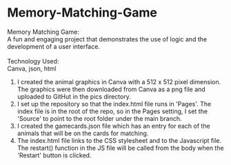 # Memory-Matching-Game
Memory Matching Game: <br>A fun and engaging project that demonstrates the use of logic and the development of a user interface. <br><br>
Technology Used: <br>Canva, json, html

1) I created the animal graphics in Canva with a 512 x 512 pixel dimension. The graphics were then downloaded from Canva as a png file and uploaded to GitHut in the pics directory.
2) I set up the repository so that the index.html file runs in 'Pages'. The index file is in the root of the repo, so in the Pages setting, I set the 'Source' to point to the root folder under the main branch.
3) I created the gamecards.json file which has an entry for each of the animals that will be on the cards for matching.
4) The index.html file links to the CSS stylesheet and to the Javascript file.  The restart() function in the JS file will be called from the body when the 'Restart' button is clicked.
